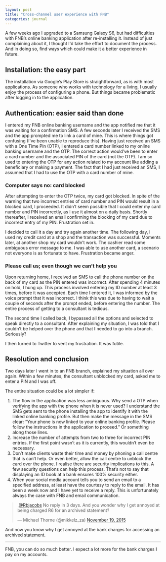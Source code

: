 ```yaml
---
layout: post
title: "Cross-channel user experience with FNB"
categories: journal
---
```


A few weeks ago I upgraded to a Samsung Galaxy S6, but had difficulties with FNB’s online banking application after re-installing
it. Instead of just complaining about it, I thought I'd take the effort to document the process. And in doing so, find ways
which could make it a better experience in future.

## Installation: the easy part

The installation via Google’s Play Store is straightforward, as is with most applications. As someone who works with technology
for a living, I usually enjoy the process of configuring a phone. But things became problematic after logging in to the
application.

## Authentication: easier said than done

I entered my FNB online banking username and the app notified me that it was waiting for a confirmation SMS. A few seconds
later I received the SMS and the app prompted me to link a card of mine. This is where things got confusing (I’ve been unable
to reproduce this). Having just received an SMS with a One Time Pin (OTP), I entered a card number linked to my online banking
username and the OTP. The correct action would’ve been to enter a card number and the associated PIN of the card (not the
OTP). I am so used to entering the OTP for any action related to my account like adding a beneficiary or making a payment.
The fact that I had just received an SMS, I assumed that I had to use the OTP with a card number of mine.

### Computer says no: card blocked

After attempting to enter the OTP twice, my card got blocked. In spite of the warning that two incorrect entries of card
number and PIN would result in a blocked card, I proceeded. It didn’t seem possible that I could enter my card number and
PIN incorrectly, as I use it almost on a daily basis. Shortly thereafter, I received an email confirming the blocking of
my card due to incorrect entry of my PIN. Frustration set in.

I decided to call it a day and try again another time. The following day, I used my credit card at a shop and the transaction
was successful. Moments later, at another shop my card wouldn’t work. The cashier read some ambiguous error message to me.
I was able to use another card, a scenario not everyone is as fortunate to have. Frustration became anger.

### Please call us; even though we can’t help you

Upon returning home, I received an SMS to call the phone number on the back of my card as the PIN entered was incorrect.
After spending 4 minutes on hold, I hung up. This process involved entering my ID number at least 3 times, before it was
accepted. Each time I entered it, I was informed by the voice prompt that it was incorrect. I think this was due to having
to wait a couple of seconds after the prompt ended, before entering the number. The entire process of getting to a consultant
is tedious.

The second time I called back, I bypassed all the options and selected to speak directly to a consultant. After explaining
my situation, I was told that I couldn’t be helped over the phone and that I needed to go into a branch. Seriously?

I then turned to Twitter to vent my frustration. It was futile.

## Resolution and conclusion

Two days later I went in to an FNB branch, explained my situation all over again. Within a few minutes, the consultant unblocked
my card, asked me to enter a PIN and I was off.

The entire situation could be a lot simpler if:

1. The flow in the application was less ambiguous. Why send a OTP when verifying the app with the phone when it is never used? I understand the SMS gets sent to the phone installing the app to identify it with the linked online banking profile. But then make the message in the SMS clear: “Your phone is now linked to your online banking profile. Please follow the instructions in the application to proceed.” Or something along those lines.
2. Increase the number of attempts from two to three for incorrect PIN entries. If the first point wasn’t as it is currently, this wouldn’t even be necessary.
3. Don’t make clients waste their time and money by phoning a call centre that is can’t help. Or even better, allow the call centre to unblock the card over the phone. I realise there are security implications to this. A few security questions can help this process. That’s not to say that displaying an ID book at a bank ensures 100% security either.
4. When your social media account tells you to send an email to a specified address, at least have the courtesy to reply to the email. It has been a week now and I have yet to receive a reply. This is unfortunately always the case with FNB and email communication.

<blockquote class="twitter-tweet">
    <p lang="en" dir="ltr">.<a href="https://twitter.com/Rbjacobs">@Rbjacobs</a> No reply in 3 days. And you wonder why I get annoyed at being charged R6 for an archived statement?</p>
    &mdash; Michael Thorne (@mikkelz_za) <a href="https://twitter.com/mikkelz_za/status/667309621250396160">November 19, 2015</a>
</blockquote>
<script async src="//platform.twitter.com/widgets.js" charset="utf-8"></script>

And now you know why I get annoyed at the bank charges for accessing an archived statement.

---

FNB, you can do so much better. I expect a lot more for the bank charges I pay on my accounts.

